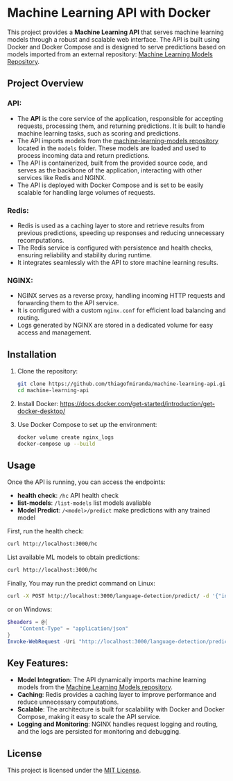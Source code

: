 # Machine Learning API with Docker

This project provides a **Machine Learning API** that serves machine learning models through a robust and scalable web interface. The API is built using Docker and Docker Compose and is designed to serve predictions based on models imported from an external repository: [Machine Learning Models Repository](https://github.com/thiagofmiranda/machine-learning-models).

## Project Overview

### **API**:
   - The **API** is the core service of the application, responsible for accepting requests, processing them, and returning predictions. It is built to handle machine learning tasks, such as scoring and predictions.
   - The API imports models from the [machine-learning-models repository](https://github.com/thiagofmiranda/machine-learning-models) located in the `models` folder. These models are loaded and used to process incoming data and return predictions.
   - The API is containerized, built from the provided source code, and serves as the backbone of the application, interacting with other services like Redis and NGINX.
   - The API is deployed with Docker Compose and is set to be easily scalable for handling large volumes of requests.

### **Redis**:
   - Redis is used as a caching layer to store and retrieve results from previous predictions, speeding up responses and reducing unnecessary recomputations.
   - The Redis service is configured with persistence and health checks, ensuring reliability and stability during runtime.
   - It integrates seamlessly with the API to store machine learning results.

### **NGINX**:
   - NGINX serves as a reverse proxy, handling incoming HTTP requests and forwarding them to the API service.
   - It is configured with a custom `nginx.conf` for efficient load balancing and routing.
   - Logs generated by NGINX are stored in a dedicated volume for easy access and management.


## Installation

1. Clone the repository:
   ```bash
   git clone https://github.com/thiagofmiranda/machine-learning-api.git
   cd machine-learning-api
   ```

2. Install Docker:
    https://docs.docker.com/get-started/introduction/get-docker-desktop/

3. Use Docker Compose to set up the environment:
   ```bash
   docker volume create nginx_logs
   docker-compose up --build
   ```

## Usage

Once the API is running, you can access the endpoints:
- **health check**: `/hc` API health check
- **list-models**: `/list-models` list models avaliable
- **Model Predict**: `/<model>/predict` make predictions with any trained model

First, run the health check:
```bash
curl http://localhost:3000/hc
```

List available ML models to obtain predictions:
```bash
curl http://localhost:3000/hc
```

Finally, You may run the predict command on Linux:
```bash
curl -X POST http://localhost:3000/language-detection/predict/ -d '{"input_data": {"text": "My name is Thiago"}}' 
```

or on Windows:
```powershell
$headers = @{
    "Content-Type" = "application/json"
}
Invoke-WebRequest -Uri "http://localhost:3000/language-detection/predict" -Method POST -Body '{"input_data": {"text": "My name is Thiago"}}' -Headers $headers
```

## Key Features:

- **Model Integration**: The API dynamically imports machine learning models from the [Machine Learning Models repository](https://github.com/thiagofmiranda/machine-learning-models).
- **Caching**: Redis provides a caching layer to improve performance and reduce unnecessary computations.
- **Scalable**: The architecture is built for scalability with Docker and Docker Compose, making it easy to scale the API service.
- **Logging and Monitoring**: NGINX handles request logging and routing, and the logs are persisted for monitoring and debugging.

## License

This project is licensed under the [MIT License](LICENSE).

